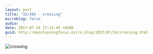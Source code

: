 ```yaml
---
layout: post
title: "32/365 - crossing"
microblog: false
audio: 
date: 2017-07-24 17:21:49 +0100
guid: http://maintainingfocus.micro.blog/2017/07/24/crossing.html
---
```

![crossing](https://f000.backblazeb2.com/file/Roel-Share/crossing.jpg)
